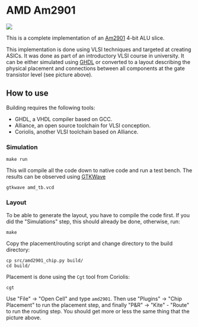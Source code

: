 # AMD Am2901

![](http://placeholder.fr/~leo/cpu.png)

This is a complete implementation of an [Am2901](http://en.wikipedia.org/wiki/AMD_Am2900)
4-bit ALU slice.

This implementation is done using VLSI techniques and targeted at creating ASICs.
It was done as part of an introductory VLSI course in university. It can be
either simulated using [GHDL](https://gna.org/projects/ghdl/) or converted to
a layout describing the physical placement and connections between all components
at the gate transistor level (see picture above).

## How to use

Building requires the following tools:

* GHDL, a VHDL compiler based on GCC.
* Alliance, an open source toolchain for VLSI conception.
* Coriolis, another VLSI toolchain based on Alliance.

### Simulation

    make run

This will compile all the code down to native code and run a test bench.
The results can be observed using [GTKWave](http://gtkwave.sourceforge.net/)

    gtkwave amd_tb.vcd

### Layout 

To be able to generate the layout, you have to compile the code first. If you
did the "Simulations" step, this should already be done, otherwise, run:

    make

Copy the placement/routing script and change directory to the build directory:

    cp src/amd2901_chip.py build/
    cd build/

Placement is done using the `Cgt` tool from Coriolis:

    cgt

Use "File" -> "Open Cell" and type `amd2901`. Then use "Plugins" -> "Chip
Placement" to run the placement step, and finally "P&R" -> "Kite" - "Route" to
run the routing step. You should get more or less the same thing that the
picture above.
